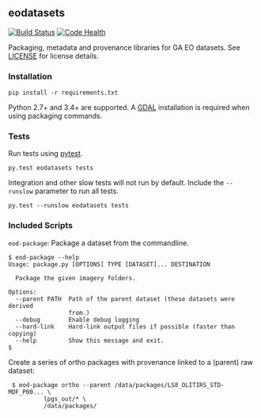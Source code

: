 ## eodatasets

[![Build Status](https://travis-ci.org/GeoscienceAustralia/eodatasets.svg?branch=develop)](https://travis-ci.org/GeoscienceAustralia/eodatasets)
[![Code Health](https://landscape.io/github/GeoscienceAustralia/eodatasets/develop/landscape.svg?style=flat)](https://landscape.io/github/GeoscienceAustralia/eodatasets/develop)

Packaging, metadata and provenance libraries for GA EO datasets. See [LICENSE](LICENSE) for license details.

### Installation

    pip install -r requirements.txt


Python 2.7+ and 3.4+ are supported. A [GDAL](http://www.gdal.org/) installation is required 
when using packaging commands.

### Tests

Run tests using [pytest](http://pytest.org/).

    py.test eodatasets tests

Integration and other slow tests will not run by default. Include the `--runslow` parameter to run all tests.

    py.test --runslow eodatasets tests

### Included Scripts

`eod-package`: Package a dataset from the commandline.

    $ eod-package --help
    Usage: package.py [OPTIONS] TYPE [DATASET]... DESTINATION
    
      Package the given imagery folders.
    
    Options:
      --parent PATH  Path of the parent dataset (these datasets were derived
                     from.)
      --debug        Enable debug logging
      --hard-link    Hard-link output files if possible (faster than copying)
      --help         Show this message and exit.
    $

Create a series of ortho packages with provenance linked to a (parent) raw dataset:

     $ eod-package ortho --parent /data/packages/LS8_OLITIRS_STD-MDF_P00... \
              lpgs_out/* \
              /data/packages/   

